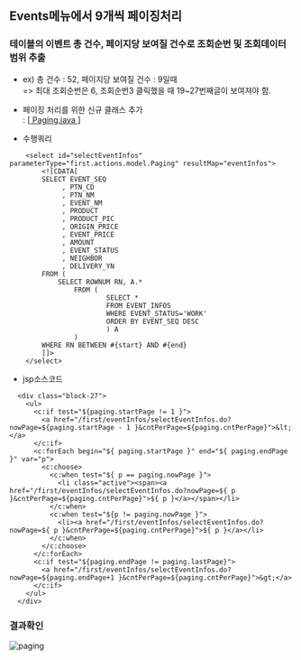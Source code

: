 ## Events메뉴에서 9개씩 페이징처리

### 테이블의 이벤트 총 건수, 페이지당 보여질 건수로 조회순번 및 조회데이터 범위 추출

- ex) 총 건수 : 52, 페이지당 보여질 건수 : 9일때<br>
      => 최대 조회순번은 6, 조회순번3 클릭했을 때 19~27번째글이 보여져야 함.
      
- 페이징 처리를 위한 신규 클래스 추가<br>
: <a href="https://github.com/Taesan94/OurNeighborhoodEvent/blob/master/src/main/java/first/actions/model/Paging.java">[ Paging.java ]</a>

- 수행쿼리
```
	<select id="selectEventInfos" parameterType="first.actions.model.Paging" resultMap="eventInfos">
		<![CDATA[	  
		SELECT EVENT_SEQ
			 , PTN_CD
			 , PTN_NM
			 , EVENT_NM
			 , PRODUCT
			 , PRODUCT_PIC
			 , ORIGIN_PRICE
			 , EVENT_PRICE
			 , AMOUNT
			 , EVENT_STATUS
			 , NEIGHBOR
			 , DELIVERY_YN
		FROM (
		    SELECT ROWNUM RN, A.* 
		        FROM (
		                SELECT * 
		                FROM EVENT_INFOS
		                WHERE EVENT_STATUS='WORK'
		                ORDER BY EVENT_SEQ DESC 
		                ) A
		        )
		WHERE RN BETWEEN #{start} AND #{end}
		]]>
	</select>
```

- jsp소스코드
```
  <div class="block-27">
    <ul>
      <c:if test="${paging.startPage != 1 }">
        <a href="/first/eventInfos/selectEventInfos.do?nowPage=${paging.startPage - 1 }&cntPerPage=${paging.cntPerPage}">&lt;</a>
      </c:if>
      <c:forEach begin="${ paging.startPage }" end="${ paging.endPage }" var="p">
        <c:choose>
          <c:when test="${ p == paging.nowPage }">
            <li class="active"><span><a href="/first/eventInfos/selectEventInfos.do?nowPage=${ p }&cntPerPage=${paging.cntPerPage}">${ p }</a></span></li>
          </c:when>
          <c:when test="${p != paging.nowPage }">
            <li><a href="/first/eventInfos/selectEventInfos.do?nowPage=${ p }&cntPerPage=${paging.cntPerPage}">${ p }</a></li>
          </c:when>
        </c:choose>
      </c:forEach>
      <c:if test="${paging.endPage != paging.lastPage}">
        <a href="/first/eventInfos/selectEventInfos.do?nowPage=${paging.endPage+1 }&cntPerPage=${paging.cntPerPage}">&gt;</a>
      </c:if>
    </ul>
  </div>
```

### 결과확인

![paging](../readmeSource/gif/paging.gif)


